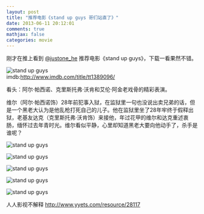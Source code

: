 ```yaml
---
layout: post
title: "推荐电影《stand up guys 哥们站直了》"
date: 2013-06-11 20:12:01
comments: true
mathjax: false
categories: movie
---
```

刚才在推上看到 [@justone_he](http://twitter.com/justone_he) 推荐电影《stand up guys》，下载一看果然不错。

![stand up guys](http://img31.mtime.cn/mt/2013/01/19/125146.96635645.jpg)  
imdb:<http://www.imdb.com/title/tt1389096/>

看头：阿尔·帕西诺、克里斯托弗·沃肯和艾伦·阿金老戏骨的精彩表演。

维尔（阿尔·帕西诺饰）28年前犯事入狱，在监狱里一句也没说出卖兄弟的话，但是一个黑老大认为是他乱枪打死自己的儿子。他在监狱里坐了28年牢终于假释出狱，老基友达克（克里斯托弗·沃肯饰）来接他，年过花甲的维尔和达克重述衷肠，缅怀过去年青时光。维尔看似平静，心里却知道黑老大要向他动手了，杀手是谁呢？

<!-- more -->

![stand up guys](http://images.screenrush.co.uk/medias/nmedia/18/93/48/96/20259392.jpg)

![stand up guys](http://images.screenrush.co.uk/medias/nmedia/18/93/18/04/20240304.jpg)

![stand up guys](http://images.screenrush.co.uk/medias/nmedia/18/95/98/07/20483674.jpg)

![stand up guys](http://www.movie-moron.com/wp-content/gallery/review/stand-up-guys-review-2.jpg)

![stand up guys](http://uk.web.img2.acsta.net/medias/nmedia/18/95/98/07/20483671.jpg)

人人影视不解释 <http://www.yyets.com/resource/28117>
